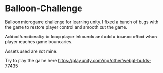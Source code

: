 # Balloon-Challenge
Balloon microgame challenge for learning unity. I fixed a bunch of bugs with the game to restore player control and smooth out the game.

Added functionality to keep player inbounds and add a bounce effect when player reaches game boundaries.

Assets used are not mine.

Try to play the game here https://play.unity.com/mg/other/webgl-builds-77435
